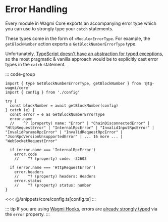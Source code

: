 # Error Handling

Every module in Wagmi Core exports an accompanying error type which you can use to strongly type your `catch` statements.

These types come in the form of `<Module>ErrorType`. For example, the `getBlockNumber` action exports a `GetBlockNumberErrorType` type.

Unfortunately, [TypeScript doesn't have an abstraction for typed exceptions](https://github.com/microsoft/TypeScript/issues/13219), so the most pragmatic & vanilla approach would be to explicitly cast error types in the `catch` statement.

::: code-group
```tsx [index.tsx]
import { type GetBlockNumberErrorType, getBlockNumber } from '@tg-wagmi/core'
import { config } from './config'

try {
  const blockNumber = await getBlockNumber(config)
} catch (e) {
  const error = e as GetBlockNumberErrorType
  error.name
  //    ^? (property) name: "Error" | "ChainDisconnectedError" | "HttpRequestError" | "InternalRpcError" | "InvalidInputRpcError" | "InvalidParamsRpcError" | "InvalidRequestRpcError" | "JsonRpcVersionUnsupportedError" | ... 16 more ... | "WebSocketRequestError"

  if (error.name === 'InternalRpcError')
    error.code
    //    ^? (property) code: -32603

  if (error.name === 'HttpRequestError')
    error.headers
    //    ^? (property) headers: Headers
    error.status
    //    ^? (property) status: number
}
```
<<< @/snippets/core/config.ts[config.ts]
:::

::: tip
If you are using [Wagmi Hooks](/react/api/hooks), errors are [already strongly typed](/react/guides/error-handling) via the `error` property.
:::
